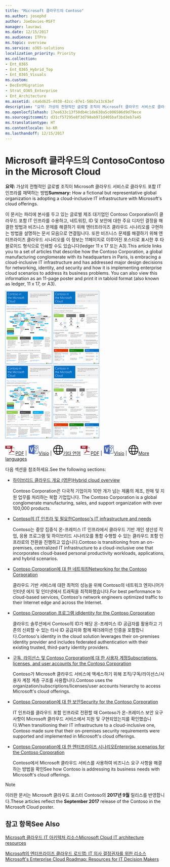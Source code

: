 ```yaml
---
title: "Microsoft 클라우드의 Contoso"
ms.author: josephd
author: JoeDavies-MSFT
manager: laurawi
ms.date: 12/15/2017
ms.audience: ITPro
ms.topic: overview
ms.service: o365-solutions
localization_priority: Priority
ms.collection:
- Ent_O365
- Ent_O365_Hybrid_Top
- Ent_O365_Visuals
ms.custom:
- DecEntMigration
- Strat_O365_Enterprise
- Ent_Architecture
ms.assetid: c4a6d625-4938-42cc-87e1-56b7a13c63ef
description: "요약: 가상의 전형적인 글로벌 조직이 Microsoft 클라우드 서비스로 클라우드 포함 IT 인프라를 채택하는 방법"
ms.openlocfilehash: 17ee633c13f50db4c1de630a5c006506d9d79ece
ms.sourcegitcommit: d31cf57295e8f3d798ab971d405baf3bd3eb7a45
ms.translationtype: HT
ms.contentlocale: ko-KR
ms.lasthandoff: 12/15/2017
---
```

# <a name="contoso-in-the-microsoft-cloud"></a><span data-ttu-id="6bf32-103">Microsoft 클라우드의 Contoso</span><span class="sxs-lookup"><span data-stu-id="6bf32-103">Contoso in the Microsoft Cloud</span></span>

 <span data-ttu-id="6bf32-104">**요약:** 가상의 전형적인 글로벌 조직이 Microsoft 클라우드 서비스로 클라우드 포함 IT 인프라를 채택하는 방법</span><span class="sxs-lookup"><span data-stu-id="6bf32-104">**Summary:** How a fictional but representative global organization is adopting a cloud-inclusive IT infrastructure with Microsoft's cloud offerings.</span></span>
  
<span data-ttu-id="6bf32-p101">이 문서는 파리에 본사를 두고 있는 글로벌 제조 대기업인 Contoso Corporation이 클라우드 포함 IT 인프라를 수용하고, 네트워킹, ID 및 보안에 대한 주요 디자인 결정을 해결한 방법과 비즈니스 문제를 해결하기 위해 엔터프라이즈 클라우드 시나리오를 구현하는 방법을 설명하는 문서 모음으로 연결됩니다. 또한 비즈니스 문제를 해결하기 위해 엔터프라이즈 클라우드 시나리오를 이 정보는 11페이지로 이루어진 포스터로 표시한 후 타블로이드 형식으로 인쇄할 수도 있습니다(ledger 11 x 17 또는 A3).</span><span class="sxs-lookup"><span data-stu-id="6bf32-p101">This article links you to a set of articles that describe how the Contoso Corporation, a global manufacturing conglomerate with its headquarters in Paris, is embracing a cloud-inclusive IT infrastructure and has addressed major design decisions for networking, identity, and security and how it is implementing enterprise cloud scenarios to address its business problems. You can also view this information as an 11-page poster and print it in tabloid format (also known as ledger, 11 x 17, or A3).</span></span>
  
<span data-ttu-id="6bf32-107">[![Microsoft 클라우드 포스터의 Contoso 축소판 이미지입니다.](images/Contoso_Poster/Thumbnail.png)](https://www.microsoft.com/download/details.aspx?id=54427)</span><span class="sxs-lookup"><span data-stu-id="6bf32-107">[![Thumb image of the Contoso in the Microsoft Cloud poster.](images/Contoso_Poster/Thumbnail.png)](https://www.microsoft.com/download/details.aspx?id=54427)</span></span>
  
<span data-ttu-id="6bf32-108">![PDF 파일](images/Common_Images/PDFIcon.png)[PDF](https://go.microsoft.com/fwlink/p/?linkid=842085)  | ![Visio 파일](images/Common_Images/VisioIcon.png)[Visio](https://go.microsoft.com/fwlink/p/?linkid=842086)  | ![다른 언어 버전으로 페이지 보기](images/Common_Images/GlobeIcon.png)[기타 언어](https://www.microsoft.com/download/details.aspx?id=54427)</span><span class="sxs-lookup"><span data-stu-id="6bf32-108">![PDF file](images/Common_Images/PDFIcon.png)[PDF](https://go.microsoft.com/fwlink/p/?linkid=842085)  | ![Visio file](images/Common_Images/VisioIcon.png)[Visio](https://go.microsoft.com/fwlink/p/?linkid=842086)  | ![See a page with versions in additional languages](images/Common_Images/GlobeIcon.png)[More languages](https://www.microsoft.com/download/details.aspx?id=54427)</span></span>
  
<span data-ttu-id="6bf32-109">다음 섹션을 참조하세요.</span><span class="sxs-lookup"><span data-stu-id="6bf32-109">See the following sections:</span></span>
  
- [<span data-ttu-id="6bf32-110">하이브리드 클라우드 개요 (영문)</span><span class="sxs-lookup"><span data-stu-id="6bf32-110">Hybrid cloud overview</span></span>](hybrid-cloud-overview.md)
    
    <span data-ttu-id="6bf32-111">Contoso Corporation은 다국적 기업이자 10만 개가 넘는 제품의 제조, 판매 및 지원 업무를 처리하는 복합 기업입니다. </span><span class="sxs-lookup"><span data-stu-id="6bf32-111">The Contoso Corporation is a global conglomerate manufacturing, sales, and support organization with over 100,000 products.</span></span>
    
- [<span data-ttu-id="6bf32-112">Contoso의 IT 인프라 및 필요한</span><span class="sxs-lookup"><span data-stu-id="6bf32-112">Contoso's IT infrastructure and needs</span></span>](contoso-it-infrastructure-and-needs.md)
    
    <span data-ttu-id="6bf32-113">Contoso는 중앙 집중식 온-프레미스 IT 인프라에서 클라우드 기반 개인 생산성 작업, 응용 프로그램 및 하이브리드 시나리오를 통합 수행할 수 있는 클라우드 포함 인프라로의 전환을 진행하고 있습니다.</span><span class="sxs-lookup"><span data-stu-id="6bf32-113">Contoso is transitioning from an on-premises, centralized IT infrastructure to a cloud-inclusive one that incorporates cloud-based personal productivity workloads, applications, and hybrid scenarios.</span></span>
    
- [<span data-ttu-id="6bf32-114">Contoso Corporation에 대 한 네트워킹</span><span class="sxs-lookup"><span data-stu-id="6bf32-114">Networking for the Contoso Corporation</span></span>](networking-for-the-contoso-corporation.md)
    
    <span data-ttu-id="6bf32-115">클라우드 기반 서비스에 대한 최적의 성능을 위해 Contoso의 네트워크 엔지니어가 인터넷 에지 및 인터넷에서 트래픽을 최적화했습니다.</span><span class="sxs-lookup"><span data-stu-id="6bf32-115">For best performance to cloud-based services, Contoso's network engineers optimized traffic to their Internet edge and across the Internet.</span></span>
    
- [<span data-ttu-id="6bf32-116">Contoso Corporation 프로그램 id</span><span class="sxs-lookup"><span data-stu-id="6bf32-116">Identity for the Contoso Corporation</span></span>](identity-for-the-contoso-corporation.md)
    
    <span data-ttu-id="6bf32-117">클라우드 솔루션에서 Contoso의 ID가 해당 온-프레미스 ID 공급자를 활용하고 기존의 신뢰할 수 있는 타사 ID 공급자와 함께 페더레이션 인증을 포함합니다.</span><span class="sxs-lookup"><span data-stu-id="6bf32-117">Contoso's identity in the cloud solution leverages their on-premises identity provider and includes federated authentication with their existing trusted, third-party identity providers.</span></span>
    
- [<span data-ttu-id="6bf32-118">구독, 라이선스 및 Contoso Corporation에 대 한 사용자 계정</span><span class="sxs-lookup"><span data-stu-id="6bf32-118">Subscriptions, licenses, and user accounts for the Contoso Corporation</span></span>](subscriptions-licenses-and-user-accounts-for-the-contoso-corporation.md)
    
    <span data-ttu-id="6bf32-119">Contoso가 Microsoft 클라우드 서비스에 액세스하기 위해 조직/구독/라이선스/사용자 계정 계층 구조를 사용합니다.</span><span class="sxs-lookup"><span data-stu-id="6bf32-119">Contoso uses the organization/subscriptions/licenses/user accounts hierarchy to access Microsoft's cloud offerings.</span></span>
    
- [<span data-ttu-id="6bf32-120">Contoso Corporation에 대 한 보안</span><span class="sxs-lookup"><span data-stu-id="6bf32-120">Security for the Contoso Corporation</span></span>](security-for-the-contoso-corporation.md)
    
    <span data-ttu-id="6bf32-121">IT 인프라를 클라우드 포함 인프라로 전환할 때 Contoso가 온-프레미스 보안 요구 사항이 Microsoft 클라우드 서비스에서 지원 및 구현되었는지를 확인했습니다.</span><span class="sxs-lookup"><span data-stu-id="6bf32-121">When transitioning their IT infrastructure to a cloud-inclusive one, Contoso made sure that their on-premises security requirements were supported and implemented in Microsoft's cloud offerings.</span></span>
    
- [<span data-ttu-id="6bf32-122">Contoso Corporation에 대 한 엔터프라이즈 시나리오</span><span class="sxs-lookup"><span data-stu-id="6bf32-122">Enterprise scenarios for the Contoso Corporation</span></span>](enterprise-scenarios-for-the-contoso-corporation.md)
    
    <span data-ttu-id="6bf32-123">Contoso에서 Microsoft 클라우드 서비스를 사용하여 비즈니스 요구 사항을 해결하는 방법을 확인</span><span class="sxs-lookup"><span data-stu-id="6bf32-123">See how Contoso is addressing its business needs with Microsoft's cloud offerings.</span></span>
    
> [!NOTE]
> <span data-ttu-id="6bf32-124">이러한 문서는 Microsoft 클라우드 포스터 Contoso의 **2017년 9월** 릴리스를 반영합니다.</span><span class="sxs-lookup"><span data-stu-id="6bf32-124">These articles reflect the **September 2017** release of the Contoso in the Microsoft Cloud poster.</span></span>
  
## <a name="see-also"></a><span data-ttu-id="6bf32-125">참고 항목</span><span class="sxs-lookup"><span data-stu-id="6bf32-125">See Also</span></span>

[<span data-ttu-id="6bf32-126">Microsoft 클라우드 IT 아키텍처 리소스</span><span class="sxs-lookup"><span data-stu-id="6bf32-126">Microsoft Cloud IT architecture resources</span></span>](microsoft-cloud-it-architecture-resources.md)

<span data-ttu-id="6bf32-127">[Microsoft의 엔터프라이즈 클라우드 로드맵: IT 의사 결정권자를 위한 리소스]((https://sway.com/FJ2xsyWtkJc2taRD))</span><span class="sxs-lookup"><span data-stu-id="6bf32-127">[Microsoft's Enterprise Cloud Roadmap: Resources for IT Decision Makers]((https://sway.com/FJ2xsyWtkJc2taRD))</span></span>



